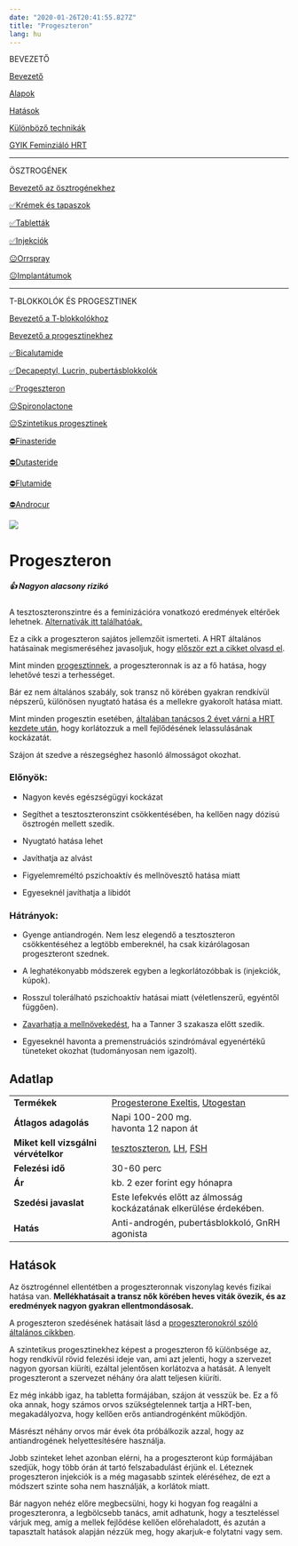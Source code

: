 ```yaml
---
date: "2020-01-26T20:41:55.827Z"
title: "Progeszteron"
lang: hu
---
```


<div class="floating-columns">

<div class="floating-bar">

BEVEZETŐ

[Bevezető](/#/entry?id=feminizalo-hormonterapia)

[Alapok](/#/entry?id=feminizalo-hormonterapia-alapok)

[Hatások](/#/entry?id=feminizalo-hormonterapia-hatasok)

[Különböző technikák](/#/entry?id=feminizalo-hormonterapia-technikak)

[GYIK Feminziáló HRT](/#/entry?id=feminizalo-hormonterapia-gyik)

<hr />

ÖSZTROGÉNEK

[Bevezető az ösztrogénekhez](/#/entry?id=osztrogenek)

[✅Krémek és tapaszok](/#/entry?id=kremek-tapaszok)

[✅Tabletták](/#/entry?id=feminizalo-tablettak)

[✅Injekciók](/#/entry?id=feminizalo-injekciok)

[😐Orrspray](/#/entry?id=orrspray)

[😐Implantátumok](/#/entry?id=implantatumok)

<hr />

T-BLOKKOLÓK ÉS PROGESZTINEK

[Bevezető a T-blokkolókhoz](/#/entry?id=t-blokkolok)

[Bevezető a progesztinekhez](/#/entry?id=progesztinek)

[✅Bicalutamide](/#/entry?id=bicalutamide)

[✅Decapeptyl, Lucrin, pubertásblokkolók](/#/entry?id=decapeptyl)

[✅Progeszteron](/#/entry?id=progeszteron)

[😐Spironolactone](/#/entry?id=spironolactone)

[😐Szintetikus progesztinek](/#/entry?id=szintetikus-progesztinek)

[⛔Finasteride](/#/entry?id=finasteride)

[⛔Dutasteride](/#/entry?id=dutasteride)

[⛔Flutamide](/#/entry?id=flutamide)

[⛔Androcur](/#/entry?id=androcur)

</div>

<div class="wiki-content">

<div class="header-image"><img src="assets/images/undraw_medical_care.svg" /></div>

# Progeszteron

<div class="infobox success">
<h5>👍 Nagyon alacsony rizikó</h5>
    
A tesztoszteronszintre és a feminizációra vonatkozó eredmények eltérőek lehetnek. [Alternatívák itt találhatóak.](/#/entry?id=t-blokkolok)

</div>

<div class="infobox info">

Ez a cikk a progeszteron sajátos jellemzőit ismerteti. A HRT általános hatásainak megismeréséhez javasoljuk, hogy [először ezt a cikket olvasd el](/#/entry?id=feminizalo-hormonterapia-hatasok).

</div>

Mint minden [progesztinnek](/#/entry?id=progesztinek), a progeszteronnak is az a fő hatása, hogy lehetővé teszi a terhességet.

Bár ez nem általános szabály, sok transz nő körében gyakran rendkívül népszerű, különösen nyugtató hatása és a mellekre gyakorolt hatása miatt.

Mint minden progesztin esetében, [általában tanácsos 2 évet várni a HRT kezdete után](/#/entry?id=feminizalo-hormonterapia-alapok), hogy korlátozzuk a mell fejlődésének lelassulásának kockázatát.

Szájon át szedve a részegséghez hasonló álmosságot okozhat.

### Előnyök:

* Nagyon kevés egészségügyi kockázat

* Segíthet a tesztoszteronszint csökkentésében, ha kellően nagy dózisú ösztrogén mellett szedik.

* Nyugtató hatása lehet

* Javíthatja az alvást

* Figyelemreméltó pszichoaktív és mellnövesztő hatása miatt

* Egyeseknél javíthatja a libidót

### Hátrányok:

* Gyenge antiandrogén. Nem lesz elegendő a tesztoszteron csökkentéséhez a legtöbb embereknél, ha csak kizárólagosan progeszteront szednek.

* A leghatékonyabb módszerek egyben a legkorlátozóbbak is (injekciók, kúpok).

* Rosszul tolerálható pszichoaktív hatásai miatt (véletlenszerű, egyéntől függően).

* [Zavarhatja a mellnövekedést](/#/entry?id=feminizalo-hormonterapia-alapok), ha a Tanner 3 szakasza előtt szedik.

* Egyeseknél havonta a premenstruációs szindrómával egyenértékű tüneteket okozhat (tudományosan nem igazolt).

## Adatlap

<table>
    <tbody>
        <tr>
            <td><b>Termékek</b></td>
            <td>
                <a href="https://www.hazipatika.com/gyogyszerkereso/termek/progesterone_exeltis_200_mg_lagy_kapszula/59273">Progesterone Exeltis</a>,
                <a href="https://www.hazipatika.com/gyogyszerkereso/termek/utrogestan_100_mg_lagy_kapszula/6647">Utogestan</a>
            </td>
        </tr>
        <tr>
            <td><b>Átlagos adagolás</b></td>
            <td>Napi 100-200 mg.<br />havonta 12 napon át</td>
        </tr>
        <tr>
            <td><b>Miket kell vizsgálni vérvételkor</b></td>
            <td>
                <a href="https://hu.wikipedia.org/wiki/Tesztoszteron">tesztoszteron</a>,
                <a href="https://hu.wikipedia.org/wiki/Luteiniz%C3%A1l%C3%B3_hormon">LH</a>,
                <a href="https://hu.wikipedia.org/wiki/Follikuluszstimul%C3%A1l%C3%B3_hormon">FSH</a>
            </td>
        </tr>
        <tr>
            <td><b>Felezési idő</b></td>
            <td>30-60 perc</td>
        </tr>
        <tr>
            <td><b>Ár</b></td>
            <td>kb. 2 ezer forint egy hónapra</td>
        </tr>
         <tr>
            <td><b>Szedési javaslat</b></td>
            <td>Este lefekvés előtt az álmosság kockázatának elkerülése érdekében.</td>
        </tr>
        <tr>
            <td><b>Hatás</b></td>
            <td>Anti-androgén, pubertásblokkoló, GnRH agonista</td>
        </tr>
    </tbody>
</table>

## Hatások

Az ösztrogénnel ellentétben a progeszteronnak viszonylag kevés fizikai hatása van. **Mellékhatásait a transz nők körében heves viták övezik, és az eredmények nagyon gyakran ellentmondásosak.**

A progeszteron szedésének hatásait lásd a [progeszteronokról szóló általános cikkben](/#/entry?id=progesztinek).

A szintetikus progesztinekhez képest a progeszteron fő különbsége az, hogy rendkívül rövid felezési ideje van, ami azt jelenti, hogy a szervezet nagyon gyorsan kiüríti, ezáltal jelentősen korlátozva a hatását. A lenyelt progeszteront a szervezet néhány óra alatt teljesen kiüríti.

Ez még inkább igaz, ha tabletta formájában, szájon át vesszük be. Ez a fő oka annak, hogy számos orvos szükségtelennek tartja a HRT-ben, megakadályozva, hogy kellően erős antiandrogénként működjön.

Másrészt néhány orvos már évek óta próbálkozik azzal, hogy az antiandrogének helyettesítésére használja.

Jobb szinteket lehet azonban elérni, ha a progeszteront kúp formájában szedjük, hogy több órán át tartó felszabadulást érjünk el. Léteznek progeszteron injekciók is a még magasabb szintek eléréséhez, de ezt a módszert szinte soha nem használják, a korlátok miatt.

Bár nagyon nehéz előre megbecsülni, hogy ki hogyan fog reagálni a progeszteronra, a legbölcsebb tanács, amit adhatunk, hogy a teszteléssel várjuk meg, amíg a mellek fejlődése kellően előrehaladott, és azután a tapasztalt hatások alapján nézzük meg, hogy akarjuk-e folytatni vagy sem.



</div>